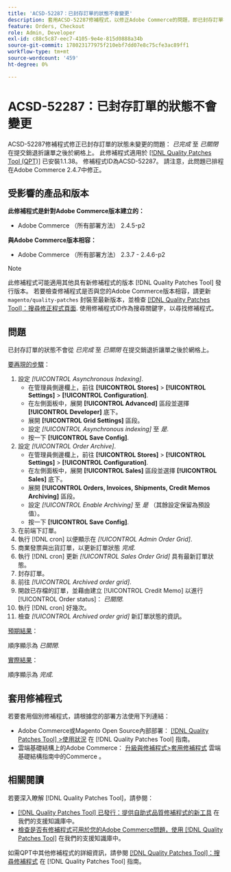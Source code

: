 ```yaml
---
title: 'ACSD-52287：已封存訂單的狀態不會變更'
description: 套用ACSD-52287修補程式，以修正Adobe Commerce的問題，即已封存訂單在提交銷退折讓單後，其狀態不會在網格上從*completed*變更為*closed*。
feature: Orders, Checkout
role: Admin, Developer
exl-id: c88c5c87-eec7-4105-9e4e-815d0888a34b
source-git-commit: 178023177975f210ebf7dd07e8c75cfe3ac89ff1
workflow-type: tm+mt
source-wordcount: '459'
ht-degree: 0%

---
```


# ACSD-52287：已封存訂單的狀態不會變更

ACSD-52287修補程式修正已封存訂單的狀態未變更的問題： *已完成* 至 *已關閉* 在提交銷退折讓單之後於網格上。 此修補程式適用於 [[!DNL Quality Patches Tool (QPT)]](/help/announcements/adobe-commerce-announcements/magento-quality-patches-released-new-tool-to-self-serve-quality-patches.md) 已安裝1.1.38。 修補程式ID為ACSD-52287。 請注意，此問題已排程在Adobe Commerce 2.4.7中修正。

## 受影響的產品和版本

**此修補程式是針對Adobe Commerce版本建立的：**

* Adobe Commerce （所有部署方法） 2.4.5-p2

**與Adobe Commerce版本相容：**

* Adobe Commerce （所有部署方法） 2.3.7 - 2.4.6-p2

>[!NOTE]
>
>此修補程式可能適用其他具有新修補程式的版本 [!DNL Quality Patches Tool] 發行版本。 若要檢查修補程式是否與您的Adobe Commerce版本相容，請更新 `magento/quality-patches` 封裝至最新版本，並檢查 [[!DNL Quality Patches Tool]：搜尋修正程式頁面](https://experienceleague.adobe.com/tools/commerce-quality-patches/index.html). 使用修補程式ID作為搜尋關鍵字，以尋找修補程式。

## 問題

已封存訂單的狀態不會從 *已完成* 至 *已關閉* 在提交銷退折讓單之後於網格上。

<u>要再現的步驟</u>：

1. 設定 *[!UICONTROL Asynchronous Indexing]*.
   * 在管理員側邊欄上，前往 **[!UICONTROL Stores]** > **[!UICONTROL Settings]** > **[!UICONTROL Configuration]**.
   * 在左側面板中，展開 **[!UICONTROL Advanced]** 區段並選擇 **[!UICONTROL Developer]** 底下。
   * 展開 **[!UICONTROL Grid Settings]** 區段。
   * 設定 *[!UICONTROL Asynchronous indexing]* 至 *是*.
   * 按一下 **[!UICONTROL Save Config]**.
1. 設定 *[!UICONTROL Order Archive]*.
   * 在管理員側邊欄上，前往 **[!UICONTROL Stores]** > **[!UICONTROL Settings]** > **[!UICONTROL Configuration]**.
   * 在左側面板中，展開 **[!UICONTROL Sales]** 區段並選擇 **[!UICONTROL Sales]** 底下。
   * 展開 **[!UICONTROL Orders, Invoices, Shipments, Credit Memos Archiving]** 區段。
   * 設定 *[!UICONTROL Enable Archiving]* 至 *是* （其餘設定保留為預設值）。
   * 按一下 **[!UICONTROL Save Config]**.
1. 在前端下訂單。
1. 執行 [!DNL cron]  以便顯示在 *[!UICONTROL Admin Order Grid]*.
1. 商業發票與出貨訂單，以更新訂單狀態 *完成*.
1. 執行 [!DNL cron]  更新 *[!UICONTROL Sales Order Grid]* 具有最新訂單狀態。
1. 封存訂單。
1. 前往 *[!UICONTROL Archived order grid]*.
1. 開啟已存檔的訂單，並藉由建立 [!UICONTROL Credit Memo] 以進行 [!UICONTROL Order status]： *已關閉*.
1. 執行 [!DNL cron] 好幾次。
1. 檢查 *[!UICONTROL Archived order grid]* 新訂單狀態的資訊。

<u>預期結果</u>：

順序顯示為 *已關閉*.

<u>實際結果</u>：

順序顯示為 *完成*.

## 套用修補程式

若要套用個別修補程式，請根據您的部署方法使用下列連結：

* Adobe Commerce或Magento Open Source內部部署： [[!DNL Quality Patches Tool] >使用狀況](https://experienceleague.adobe.com/docs/commerce-operations/tools/quality-patches-tool/usage.html) 在 [!DNL Quality Patches Tool] 指南。
* 雲端基礎結構上的Adobe Commerce： [升級與修補程式>套用修補程式](https://experienceleague.adobe.com/docs/commerce-cloud-service/user-guide/develop/upgrade/apply-patches.html) 雲端基礎結構指南中的Commerce 。

## 相關閱讀

若要深入瞭解 [!DNL Quality Patches Tool]，請參閱：

* [[!DNL Quality Patches Tool] 已發行：提供自助式品質修補程式的新工具](/help/announcements/adobe-commerce-announcements/magento-quality-patches-released-new-tool-to-self-serve-quality-patches.md) 在我們的支援知識庫中。
* [檢查是否有修補程式可用於您的Adobe Commerce問題，使用 [!DNL Quality Patches Tool]](/help/support-tools/patches-available-in-qpt-tool/check-patch-for-magento-issue-with-magento-quality-patches.md) 在我們的支援知識庫中。

如需QPT中其他修補程式的詳細資訊，請參閱 [[!DNL Quality Patches Tool]：搜尋修補程式](https://experienceleague.adobe.com/tools/commerce-quality-patches/index.html) 在 [!DNL Quality Patches Tool] 指南。
